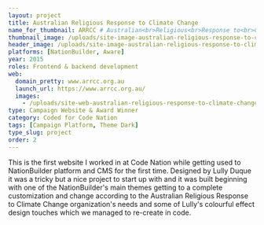 ```yaml
---
layout: project
title: Australian Religious Response to Climate Change
name_for_thumbnail: ARRCC # Australian<br>Religious<br>Response to<br>Climate Change
thumbnail_image: /uploads/site-image-australian-religious-response-to-climate-change.jpg
header_image: /uploads/site-image-australian-religious-response-to-climate-change.jpg
platforms: [NationBuilder, Aware]
year: 2015
roles: Frontend & backend development
web:
  domain_pretty: www.arrcc.org.au
  launch_url: https://www.arrcc.org.au/
  images:
    - /uploads/site-web-australian-religious-response-to-climate-change.png
type: Campaign Website & Award Winner
category: Coded for Code Nation
tags: [Campaign Platform, Theme Dark]
type_slug: project
order: 2
---
```


This is the first website I worked in at Code Nation while getting used to NationBuilder platform and CMS for the first time. Designed by Lully Duque it was a tricky but a nice project to start up with and it was built beginning with one of the NationBuilder's main themes getting to a complete customization and change according to the Australian Religious Response to Climate Change organization's needs and some of Lully's colourful effect design touches which we managed to re-create in code.